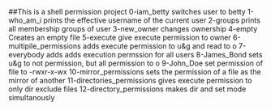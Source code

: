 ##This is a shell permission project
0-iam_betty switches user to betty
1-who_am_i prints the effective username of the current user
2-groups prints all membership groups of user
3-new_owner changes ownership
4-empty Creates an empty file
5-execute give execute permission to owner
6-multipile_permissions adds execute permission to u&g and read to o
7-everybody adds adds execution permssion for all users
8-James_Bond sets u&g to not permission, but all permission to o
9-John_Doe set permission of file to -rwxr-x-wx
10-mirror_permissions sets the permission of a file as the mirror of another
11-directories_permissions gives execute permission to only dir exclude files
12-directory_permissions makes dir and set mode simultanously